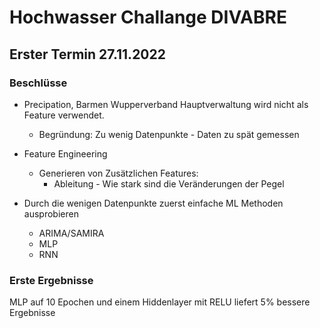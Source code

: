 # Hochwasser Challange DIVABRE

## Erster Termin 27.11.2022

### Beschlüsse
* Precipation,  Barmen Wupperverband Hauptverwaltung wird nicht als Feature verwendet. 
    * Begründung: Zu wenig Datenpunkte - Daten zu spät gemessen

* Feature Engineering
     * Generieren von Zusätzlichen Features: 
        * Ableitung - Wie stark sind die Veränderungen der Pegel
    
* Durch die wenigen Datenpunkte zuerst einfache ML Methoden ausprobieren
    * ARIMA/SAMIRA
    * MLP
    * RNN

### Erste Ergebnisse

MLP auf 10 Epochen und einem Hiddenlayer mit RELU liefert 5% bessere Ergebnisse


